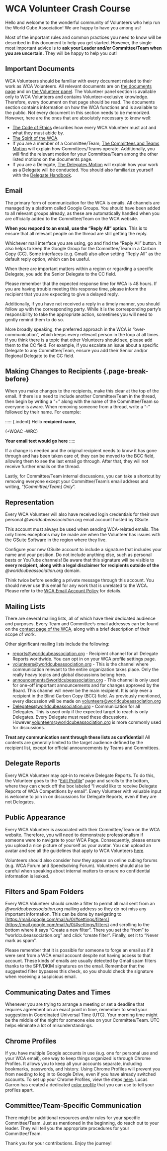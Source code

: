# WCA Volunteer Crash Course

Hello and welcome to the wonderful community of Volunteers who help run the World Cube Association! We are happy to have you among us!

Most of the important rules and common practices you need to know will be described in this document to help you get started. However, the single most important advice is to **ask your Leader and/or Committee/Team when you are uncertain.** They will be happy to help you out!

## Important Documents

WCA Volunteers should be familiar with every document related to their work as WCA Volunteers. All relevant documents are on [the documents page](wca{documents}) and on [the Volunteer panel](wca{panel}). The Volunteer panel section is available only to WCA Volunteers and contains Volunteer-exclusive knowledge. Therefore, every document on that page should be read. The documents section contains information on how the WCA functions and is available to the public. Not every document in this section needs to be memorized. However, here are the ones that are absolutely necessary to know well:

- [The Code of Ethics](wcadoc{documents/Code%20of%20Ethics.pdf}) describes how every WCA Volunteer must act and what they must abide by.
- [The Spirit of the WCA](wcadoc{documents/motions/01.2021.1%20-%20Spirit.pdf}).
- If you are a member of a Committee/Team, [The Committees and Teams Motion](wcadoc{documents/motions/10.2022.0%20-%20Committees%20and%20Teams.pdf}) will explain how Committees/Teams operate. Additionally, you will find the relevant motion for your Committee/Team among the other listed motions on the documents page.
- If you are a Delegate, [The Delegates Motion](wcadoc{documents/motions/08.2022.1%20-%20Delegates.pdf}) will explain how your work as a Delegate will be conducted. You should also familiarize yourself with the [Delegate Handbook](wcadoc{edudoc/delegate-handbook/delegate-handbook.pdf}).

## Email

The primary form of communication for the WCA is emails. All channels are managed by a platform called Google Groups. You should have been added to all relevant groups already, as these are automatically handled when you are officially added to the Committee/Team on the WCA website.

**When you respond to an email, use the “Reply All” option.** This is to ensure that all relevant people on the thread are still getting the reply.

Whichever mail interface you are using, go and find the “Reply All” button. It also helps to keep the Google Group for the Committee/Team in a Carbon Copy (CC). Some interfaces (e.g. Gmail) also allow setting “Reply All” as the default reply option, which can be useful.

When there are important matters within a region or regarding a specific Delegate, you add the Senior Delegate to the CC field.

Please remember that the expected response time for WCA is 48 hours. If you are having trouble meeting this response time, please inform the recipient that you are expecting to give a delayed reply.

Additionally, if you have not received a reply in a timely manner, you should follow up with the corresponding party. While it is the corresponding party’s responsibility to take the appropriate action, sometimes you will need to gently remind them to do so.

More broadly speaking, the preferred approach in the WCA is “over-communication”, which keeps every relevant person in the loop at all times. If you think there is a topic that other Volunteers should see, please add them to the CC field. For example, if you escalate an issue about a specific Delegate to any Committee/Team, ensure you add their Senior and/or Regional Delegate to the CC field.

## Making Changes to Recipients {.page-break-before}

When you make changes to the recipients, make this clear at the top of the email. If there is a need to include another Committee/Team in the thread, then begin by writing a “+” along with the name of the Committee/Team so everyone is aware. When removing someone from a thread, write a “-” followed by their name. For example:

::::: {.indent}
Hello **recipient name**,

(+WQAC -WRC)

**Your email text would go here**
:::::

If a change is needed and the original recipient needs to know it has gone through and has been taken care of, they can be moved to the BCC field, allowing them to see the last email go through. After that, they will not receive further emails on the thread.

Lastly, for Committee/Team internal discussions, you can take a shortcut by removing everyone except your Committee/Team’s email address and writing, “*[Committee/Team] Only*”.

## Representation

Every WCA Volunteer will also have received login credentials for their own personal *@worldcubeassociation.org* email account hosted by GSuite.

This account must always be used when sending WCA-related emails. The only times exceptions may be made are when the Volunteer has issues with the GSuite Software in the region where they live.

Configure your new GSuite account to include a signature that includes your name and your position. Do not include anything else, such as personal bests or YouTube channels! Be aware that this signature will be visible to **every recipient, along with a legal disclaimer for recipients outside of the** *@worldcubeassociation.org* domain.

Think twice before sending a private message through this account. You should never use this email for any work that is unrelated to the WCA. Please refer to the [WCA Email Account Policy](wcadoc{documents/policies/internal/Email%20Account.pdf}) for details.

## Mailing Lists

There are several mailing lists, all of which have their dedicated audience and purposes. Every Team and Committee’s email addresses can be found on the [contact page of the WCA](wca{contact}), along with a brief description of their scope of work.

Other significant mailing lists include the following:

- [reports@worldcubeassociation.org](mailto:reports@worldcubeassociation.org) - Recipient channel for all Delegate Reports worldwide. You can opt in on your WCA profile settings page.
- [volunteers@worldcubeassociation.org](mailto:volunteers@worldcubeassociation.org) - This is the channel where communication relevant to the entire organization takes place. Only the really heavy topics and global discussions belong here.
- [announcements@worldcubeassociation.org](mailto:announcements@worldcubeassociation.org) - This channel is only used for one-off important announcements and for changes approved by the Board. This channel will never be the main recipient. It is only ever a recipient in the Blind Carbon Copy (BCC) field. As previously mentioned, every discussion will be made on [volunteers@worldcubeassociation.org](mailto:volunteers@worldcubeassociation.org)
- [Delegates@worldcubeassociation.org](mailto:Delegates@worldcubeassociation.org) -  Communication for all Delegates. This is used only if the expected target to reach is only Delegates. Every Delegate must read these discussions. However,[volunteers@worldcubeassociation.org](mailto:volunteers@worldcubeassociation.org) is more commonly used for discussions.

**Treat any communication sent through these lists as confidential**! All contents are generally limited to the target audience defined by the recipient list, except for official announcements by Teams and Committees.

## Delegate Reports

Every WCA Volunteer may opt-in to receive Delegate Reports. To do this, the Volunteer goes to the “[Edit Profile](wca{profile/edit})” page and scrolls to the bottom, where they can check off the box labeled “I would like to receive Delegate Reports of WCA Competitions by email”. Every Volunteer with valuable input is welcome to join in on discussions for Delegate Reports, even if they are not Delegates.

## Public Appearance

Every WCA Volunteer is associated with their Committee/Team on the WCA website. Therefore, you will need to demonstrate professionalism if someone were to navigate to your WCA Page. Consequently, please ensure you upload a nice picture of yourself as your avatar. You can upload an avatar and see all the guidelines that apply to WCA Volunteers [here](wca{profile/edit?section=avatar}).

Volunteers should also consider how they appear on online cubing forums (e.g. WCA Forum and Speedsolving Forum). Volunteers should also be careful when speaking about internal matters to ensure no confidential information is leaked.

## Filters and Spam Folders

Every WCA Volunteer should create a filter to permit all mail sent from an *@worldcubeassociation.org* mailing address so they do not miss any important information. This can be done by navigating to [https://mail.google.com/mail/u/0/#settings/filters](https://mail.google.com/mail/u/0/#settings/filters) and scrolling to the bottom where it says “Create a new filter”. There you set the “from” to “worldcubeassociation.org” and click “create filter”. Finally, set it to “Never mark as spam”.

Please remember that it is possible for someone to forge an email as if it were sent from a WCA email account despite not having access to that account. These kinds of emails are usually detected by Gmail spam filters thanks to the SPF/DKIM signatures on the email. Remember that the suggested filter bypasses this check, so you should check the signature when receiving a suspicious email.

## Communicating Dates and Times

Whenever you are trying to arrange a meeting or set a deadline that requires agreement on an exact point in time, remember to send your suggestion in Coordinated Universal Time (UTC). Your morning time might be the middle of the night for someone else on your Committee/Team. UTC helps eliminate a lot of misunderstandings.

## Chrome Profiles

If you have multiple Google accounts in use (e.g. one for personal use and your WCA email), one way to keep things organized is through Chrome Profiles. It allows you to keep all your accounts separate, including bookmarks, passwords, and history. Using Chrome Profiles will prevent you from needing to log in to Google Drive, even if you have already switched accounts. To set up your Chrome Profiles, view the steps [here](https://support.google.com/chrome/answer/2364824?co=GENIE.Platform%3DDesktop&hl=en). Lucas Garron has created a dedicated [color profile](https://chrome.google.com/webstore/detail/color-chrome-theme/ijbkjldjcdhecihbhmofmencofglhhbp) that you can use to tell your profiles apart.

## Committee/Team-Specific Communication

There might be additional resources and/or rules for your specific Committee/Team. Just as mentioned in the beginning, do reach out to your leader. They will tell you the appropriate procedures for your Committee/Team.

Thank you for your contributions. Enjoy the journey!
